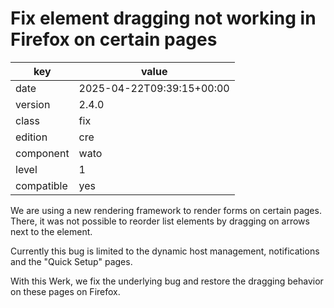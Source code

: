 [//]: # (werk v2)
# Fix element dragging not working in Firefox on certain pages

key        | value
---------- | ---
date       | 2025-04-22T09:39:15+00:00
version    | 2.4.0
class      | fix
edition    | cre
component  | wato
level      | 1
compatible | yes

We are using a new rendering framework to render forms on certain pages.
There, it was not possible to reorder list elements by dragging on
arrows next to the element.

Currently this bug is limited to the dynamic host management,
notifications and the "Quick Setup" pages.

With this Werk, we fix the underlying bug and restore the dragging
behavior on these pages on Firefox.
